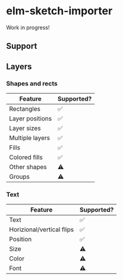# elm-sketch-importer


Work in progress!

## Support

## Layers

### Shapes and rects

| Feature | Supported? |
|---------|-------------|
| Rectangles | :white_check_mark: |
| Layer positions | :white_check_mark: |
| Layer sizes | :white_check_mark: |
| Multiple layers | :white_check_mark: |
| Fills | :white_check_mark: |
| Colored fills | :white_check_mark: |
| Other shapes | :warning: |
| Groups | :warning: |


###  Text

| Feature | Supported? |
|---------|------------|
| Text       | :white_check_mark: |
| Horizional/vertical flips | :white_check_mark: |
| Position | :white_check_mark: |
| Size | :warning: |
| Color | :warning: |
| Font | :warning: |

